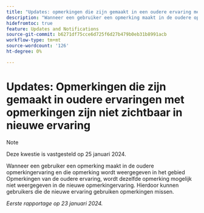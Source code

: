 ```yaml
---
title: "Updates: opmerkingen die zijn gemaakt in een oudere ervaring met opmerkingen zijn niet zichtbaar in een nieuwe ervaring"
description: "Wanneer een gebruiker een opmerking maakt in de oudere opmerkingervaring en die opmerking wordt weergegeven in het gebied Opmerkingen van de oudere ervaring, wordt dezelfde opmerking mogelijk niet weergegeven in de nieuwe opmerkingervaring. Dit kan ertoe leiden dat gebruikers die de nieuwe ervaring gebruiken opmerkingen missen."
hidefromtoc: true
feature: Updates and Notifications
source-git-commit: b6271df75cce6d725f6d27b479b0eb31b8991acb
workflow-type: tm+mt
source-wordcount: '126'
ht-degree: 0%

---
```



# Updates: Opmerkingen die zijn gemaakt in oudere ervaringen met opmerkingen zijn niet zichtbaar in nieuwe ervaring

>[!NOTE]
>
>Deze kwestie is vastgesteld op 25 januari 2024.

Wanneer een gebruiker een opmerking maakt in de oudere opmerkingervaring en die opmerking wordt weergegeven in het gebied Opmerkingen van de oudere ervaring, wordt dezelfde opmerking mogelijk niet weergegeven in de nieuwe opmerkingervaring. Hierdoor kunnen gebruikers die de nieuwe ervaring gebruiken opmerkingen missen.


_Eerste rapportage op 23 januari 2024._
